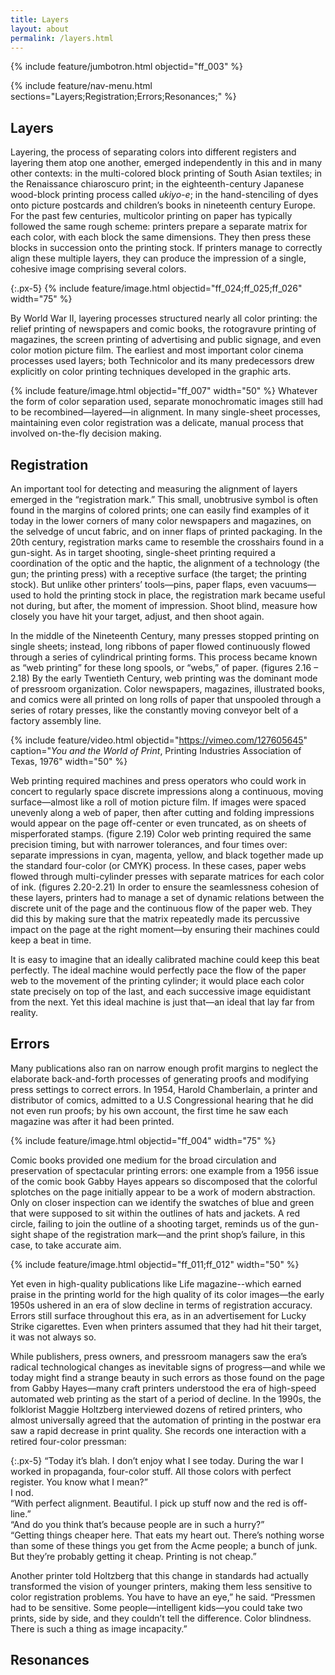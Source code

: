 ```yaml
---
title: Layers
layout: about
permalink: /layers.html
---
```


{% include feature/jumbotron.html objectid="ff_003" %} 

{% include feature/nav-menu.html sections="Layers;Registration;Errors;Resonances;" %}

## Layers
Layering, the process of separating colors into different registers and layering them atop one another, emerged independently in this and in many other contexts: in the multi-colored block printing of South Asian textiles; in the Renaissance chiaroscuro print; in the eighteenth-century Japanese wood-block printing process called *ukiyo-e*; in the hand-stenciling of dyes onto picture postcards and children’s books in nineteenth century Europe. For the past few centuries, multicolor printing on paper has typically followed the same rough scheme: printers prepare a separate matrix for each color, with each block the same dimensions. They then press these blocks in succession onto the printing stock. If printers manage to correctly align these multiple layers, they can produce the impression of a single, cohesive image comprising several colors. 

{:.px-5}
{% include feature/image.html objectid="ff_024;ff_025;ff_026" width="75" %}

By World War II, layering processes structured nearly all color printing: the relief printing of newspapers and comic books, the rotogravure printing of magazines, the screen printing of advertising and public signage, and even color motion picture film. The earliest and most important color cinema processes used layers; both Technicolor and its many predecessors drew explicitly on color printing techniques developed in the graphic arts.  

{% include feature/image.html objectid="ff_007" width="50" %}
Whatever the form of color separation used, separate monochromatic images still had to be recombined—layered—in alignment. In many single-sheet processes, maintaining even color registration was a delicate, manual process that involved on-the-fly decision making.  
	
## Registration
An important tool for detecting and measuring the alignment of layers emerged in the “registration mark.” This small, unobtrusive symbol is often found in the margins of colored prints; one can easily find examples of it today in the lower corners of many color newspapers and magazines, on the selvedge of uncut fabric, and on inner flaps of printed packaging.  In the 20th century, registration marks came to resemble the crosshairs found in a gun-sight.  As in target shooting, single-sheet printing required a coordination of the optic and the haptic, the alignment of a technology (the gun; the printing press) with a receptive surface (the target; the printing stock). But unlike other printers’ tools—pins, paper flaps, even vacuums—used to hold the printing stock in place, the registration mark became useful not during, but after, the moment of impression. Shoot blind, measure how closely you have hit your target, adjust, and then shoot again. 

In the middle of the Nineteenth Century, many presses stopped printing on single sheets; instead, long ribbons of paper flowed continuously flowed through a series of cylindrical printing forms. This process became known as “web printing” for these long spools, or “webs,” of paper. (figures 2.16 – 2.18) By the early Twentieth Century, web printing was the dominant mode of pressroom organization.  Color newspapers, magazines, illustrated books, and comics were all printed on long rolls of paper that unspooled through a series of rotary presses, like the constantly moving conveyor belt of a factory assembly line.

{% include feature/video.html objectid="https://vimeo.com/127605645" caption="*You and the World of Print*, Printing Industries Association of Texas, 1976" width="50" %}

Web printing required machines and press operators who could work in concert to regularly space discrete impressions along a continuous, moving surface—almost like a roll of motion picture film. If images were spaced unevenly along a web of paper, then after cutting and folding impressions would appear on the page off-center or even truncated, as on sheets of misperforated stamps. (figure 2.19) Color web printing required the same precision timing, but with narrower tolerances, and four times over: separate impressions in cyan, magenta, yellow, and black together made up the standard four-color (or CMYK) process.  In these cases, paper webs flowed through multi-cylinder presses with separate matrices for each color of ink. (figures 2.20-2.21) In order to ensure the seamlessness cohesion of these layers, printers had to manage a set of dynamic relations between the discrete unit of the page and the continuous flow of the paper web. They did this by making sure that the matrix repeatedly made its percussive impact on the page at the right moment—by ensuring their machines could keep a beat in time. 

It is easy to imagine that an ideally calibrated machine could keep this beat perfectly. The ideal machine would perfectly pace the flow of the paper web to the movement of the printing cylinder; it would place each color state precisely on top of the last, and each successive image equidistant from the next. Yet this ideal machine is just that—an ideal that lay far from reality.

## Errors
Many publications also ran on narrow enough profit margins to neglect the elaborate back-and-forth processes of generating proofs and modifying press settings to correct errors. In 1954, Harold Chamberlain, a printer and distributor of comics, admitted to a U.S Congressional hearing that he did not even run proofs; by his own account, the first time he saw each magazine was after it had been printed.  

{% include feature/image.html objectid="ff_004" width="75" %}

Comic books provided one medium for the broad circulation and preservation of spectacular printing errors: one example from a 1956 issue of the comic book Gabby Hayes appears so discomposed that the colorful splotches on the page initially appear to be a work of modern abstraction. Only on closer inspection can we identify the swatches of blue and green that were supposed to sit within the outlines of hats and jackets. A red circle, failing to join the outline of a shooting target, reminds us of the gun-sight shape of the registration mark—and the print shop’s failure, in this case, to take accurate aim. 

{% include feature/image.html objectid="ff_011;ff_012" width="50" %}

Yet even in high-quality publications like Life magazine--which earned praise in the printing world for the high quality of its color images—the early 1950s ushered in an era of slow decline in terms of registration accuracy. Errors still surface throughout this era, as in an advertisement for Lucky Strike cigarettes. Even when printers assumed that they had hit their target, it was not always so. 

While publishers, press owners, and pressroom managers saw the era’s radical technological changes as inevitable signs of progress—and while we today might find a strange beauty in such errors as those found on the page from Gabby Hayes—many craft printers understood the era of high-speed automated web printing as the start of a period of decline. In the 1990s, the folklorist Maggie Holtzberg interviewed dozens of retired printers, who almost universally agreed that the automation of printing in the postwar era saw a rapid decrease in print quality. She records one interaction with a retired four-color pressman:
	
{:.px-5}
“Today it’s blah. I don’t enjoy what I see today. During the war I worked in propaganda, four-color stuff. All those colors with perfect register. You know what I mean?”<br>
I nod.<br>
“With perfect alignment. Beautiful. I pick up stuff now and the red is off-line.”<br>
“And do you think that’s because people are in such a hurry?”<br>
“Getting things cheaper here. That eats my heart out. There’s nothing worse than some of these things you get from the Acme people; a bunch of junk. But they’re probably getting it cheap. Printing is not cheap.” 

Another printer told Holtzberg that this change in standards had actually transformed the vision of younger printers, making them less sensitive to color registration problems. You have to have an eye,” he said. “Pressmen had to be sensitive. Some people—intelligent kids—you could take two prints, side by side, and they couldn’t tell the difference. Color blindness. There is such a thing as image incapacity.” 

## Resonances







